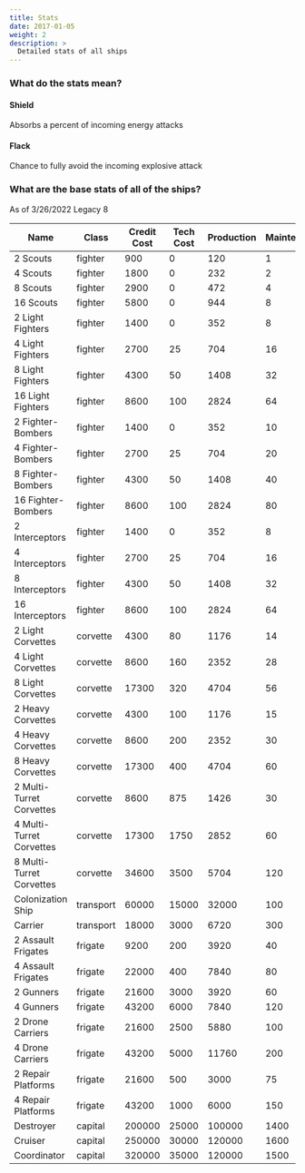 ```yaml
---
title: Stats
date: 2017-01-05
weight: 2
description: >
  Detailed stats of all ships
---
```


<!--
"(.*\d+)\|(\d+.*)"
"$1\|$2"
-->
### What do the stats mean?
#### Shield
Absorbs a percent of incoming energy attacks
#### Flack
Chance to fully avoid the incoming explosive attack

### What are the base stats of all of the ships?
As of 3/26/2022  Legacy 8

|Name|Class|Credit Cost|Tech Cost|Production|Maintenance|Hull|Maneuverability|Shield|Flack|Energy Attack|Explosive Attack|Repair|Invasion|Bombing per ship|
|---|---|---|---|---|---|---|---|---|---|---|---|---|---|---|
|2 Scouts|fighter|900|0|120|1|12|90|0|0|[4]|[]|0|0|0|
|4 Scouts|fighter|1800|0|232|2|12|90|0|0|[4]|[]|0|0|0|
|8 Scouts|fighter|2900|0|472|4|12|90|0|0|[4]|[]|0|0|0|
|16 Scouts|fighter|5800|0|944|8|12|90|0|0|[4]|[]|0|0|0|
|2 Light Fighters|fighter|1400|0|352|8|25|65|10|0|[9\|9]|[3]|0|0|0|
|4 Light Fighters|fighter|2700|25|704|16|25|65|10|0|[9\|9]|[3]|0|0|0|
|8 Light Fighters|fighter|4300|50|1408|32|25|65|10|0|[9\|9]|[3]|0|0|0|
|16 Light Fighters|fighter|8600|100|2824|64|25|65|10|0|[9\|9]|[3]|0|0|0|
|2 Fighter-Bombers|fighter|1400|0|352|10|20|60|0|0|[]|[10]|0|0|1|
|4 Fighter-Bombers|fighter|2700|25|704|20|20|60|0|0|[]|[10]|0|0|1|
|8 Fighter-Bombers|fighter|4300|50|1408|40|20|60|0|0|[]|[10]|0|0|1|
|16 Fighter-Bombers|fighter|8600|100|2824|80|20|60|0|0|[]|[10]|0|0|1|
|2 Interceptors|fighter|1400|0|352|8|25|75|0|0|[6\|6\|6\|6]|[]|0|0|0|
|4 Interceptors|fighter|2700|25|704|16|25|75|0|0|[6\|6\|6\|6]|[]|0|0|0|
|8 Interceptors|fighter|4300|50|1408|32|25|75|0|0|[6\|6\|6\|6]|[]|0|0|0|
|16 Interceptors|fighter|8600|100|2824|64|25|75|0|0|[6\|6\|6\|6]|[]|0|0|0|
|2 Light Corvettes|corvette|4300|80|1176|14|75|40|30|0|[19\|19]|[6\|6]|0|0|2|
|4 Light Corvettes|corvette|8600|160|2352|28|75|40|30|0|[19\|19]|[6\|6]|0|0|2|
|8 Light Corvettes|corvette|17300|320|4704|56|75|40|30|0|[19\|19]|[6\|6]|0|0|2|
|2 Heavy Corvettes|corvette|4300|100|1176|15|110|30|20|15|[]|[18]|0|0|3|
|4 Heavy Corvettes|corvette|8600|200|2352|30|110|30|20|15|[]|[18]|0|0|3|
|8 Heavy Corvettes|corvette|17300|400|4704|60|110|30|20|15|[]|[18]|0|0|3|
|2 Multi-Turret Corvettes|corvette|8600|875|1426|30|335|20|10|7|[11\|11\|11\|11\|11\|11]|[]|0|0|0|
|4 Multi-Turret Corvettes|corvette|17300|1750|2852|60|335|20|10|7|[11\|11\|11\|11\|11\|11]|[]|0|0|0|
|8 Multi-Turret Corvettes|corvette|34600|3500|5704|120|335|20|10|7|[11\|11\|11\|11\|11\|11]|[]|0|0|0|
|Colonization Ship|transport|60000|15000|32000|100|400|0|10|10|[]|[]|0|0|0|
|Carrier|transport|18000|3000|6720|300|1500|30|50|5|[3\|3]|[]|10|30|0|
|2 Assault Frigates|frigate|9200|200|3920|40|200|20|60|10|[26\|26]|[77]|0|2|0|
|4 Assault Frigates|frigate|22000|400|7840|80|200|20|60|10|[26\|26]|[77]|0|2|0|
|2 Gunners|frigate|21600|3000|3920|60|320|10|35|20|[]|[390]|0||8|
|4 Gunners|frigate|43200|6000|7840|120|320|10|35|20|[]|[390]|0||8|
|2 Drone Carriers|frigate|21600|2500|5880|100|950|20|65|30|[8\|8\|8\|8\|8\|8\|8\|8\|8\|8]|[]|2|0|2|
|4 Drone Carriers|frigate|43200|5000|11760|200|950|20|65|30|[8\|8\|8\|8\|8\|8\|8\|8\|8\|8]|[]|2|0|2|
|2 Repair Platforms|frigate|21600|500|3000|75|1500|15|30|80|[]|[16]|75|2|0|
|4 Repair Platforms|frigate|43200|1000|6000|150|1500|15|30|80|[]|[16]|75|2|0|
|Destroyer|capital|200000|25000|100000|1400|4000|0|65|40|[150\|150\|150\|150\|50\|50\|50\|50\|50\|50\|50\|50\|50\|50]|[50\|50\|50\|50\|50\|50\|50\|50]|10|0|30|
|Cruiser|capital|250000|30000|120000|1600|5000|0|50|70|[120\|120\|120\|120\|120\|120\|80\|80\|80\|80\|30\|30\|30\|30\|30\|30]|[800\|100\|100]|30|20|50|
|Coordinator|capital|320000|35000|120000|1500|7000|0|85|75|[30\|30\|30\|30\|30\|30\|30\|30]|[20\|20\|20\|20\|20\|20]|500|200|0|
<!--

As of 1/15/2022
|Name|Class|Credit Cost|Tech Cost|Production|Maintenance|Hull|Maneuverability|Shield|Flack|Energy Attack|Explosive Attack|Repair|Invasion|Bombing per ship|
|---|---|---|---|---|---|---|---|---|---|---|---|---|---|---|
|2 Scouts|fighter|900|0|120|1|12|90|0|0|[4]|[]|0|0|0|
|4 Scouts|fighter|1800|0|232|2|12|90|0|0|[4]|[]|0|0|0|
|8 Scouts|fighter|2900|0|472|4|12|90|0|0|[4]|[]|0|0|0|
|16 Scouts|fighter|5800|0|944|8|12|90|0|0|[4]|[]|0|0|0|
|2 Light Fighters|fighter|1400|0|352|8|25|65|10|0|[9\|9]|[3]|0|0|0|
|4 Light Fighters|fighter|2700|25|704|16|25|65|10|0|[9\|9]|[3]|0|0|0|
|8 Light Fighters|fighter|4300|50|1408|32|25|65|10|0|[9\|9]|[3]|0|0|0|
|16 Light Fighters|fighter|8600|100|2824|64|25|65|10|0|[9\|9]|[3]|0|0|0|
|2 Fighter-Bombers|fighter|1400|0|352|10|20|60|0|0|[]|[10]|0|0|1|
|4 Fighter-Bombers|fighter|2700|25|704|20|20|60|0|0|[]|[10]|0|0|1|
|8 Fighter-Bombers|fighter|4300|50|1408|40|20|60|0|0|[]|[10]|0|0|1|
|16 Fighter-Bombers|fighter|8600|100|2824|80|20|60|0|0|[]|[10]|0|0|1|
|2 Interceptors|fighter|1400|0|352|8|25|75|0|0|[6\|6\|6\|6]|[]|0|0|0|
|4 Interceptors|fighter|2700|25|704|16|25|75|0|0|[6\|6\|6\|6]|[]|0|0|0|
|8 Interceptors|fighter|4300|50|1408|32|25|75|0|0|[6\|6\|6\|6]|[]|0|0|0|
|16 Interceptors|fighter|8600|100|2824|64|25|75|0|0|[6\|6\|6\|6]|[]|0|0|0|
|2 Light Corvettes|corvette|4300|80|1176|14|75|40|30|0|[19\|19]|[6\|6]|0|0|2|
|4 Light Corvettes|corvette|8600|160|2352|28|75|40|30|0|[19\|19]|[6\|6]|0|0|2|
|8 Light Corvettes|corvette|17300|320|4704|56|75|40|30|0|[19\|19]|[6\|6]|0|0|2|
|2 Heavy Corvettes|corvette|4300|100|1176|15|110|30|20|15|[]|[18]|0|0|3|
|4 Heavy Corvettes|corvette|8600|200|2352|30|110|30|20|15|[]|[18]|0|0|3|
|8 Heavy Corvettes|corvette|17300|400|4704|60|110|30|20|15|[]|[18]|0|0|3|
|2 Multi-Turret Corvettes|corvette|8600|875|1426|30|335|20|10|7|[11\|11\|11\|11\|11\|11]|[]|0|0|0|
|4 Multi-Turret Corvettes|corvette|17300|1750|2852|60|335|20|10|7|[11\|11\|11\|11\|11\|11]|[]|0|0|0|
|8 Multi-Turret Corvettes|corvette|34600|3500|5704|120|335|20|10|7|[11\|11\|11\|11\|11\|11]|[]|0|0|0|
|Colonization Ship|transport|60000|15000|32000|75|400|0|10|10|[]|[]|0|0|0|
|Carrier|transport|18000|3000|6720|300|800|30|50|5|[3\|3]|[]|5|25|0|
|2 Assault Frigates|frigate|9200|200|3920|40|200|20|60|10|[26\|26]|[77]|0|2|0|
|4 Assault Frigates|frigate|22000|400|7840|80|200|20|60|10|[26\|26]|[77]|0|2|0|
|2 Gunners|frigate|21600|3000|3920|60|320|10|35|20|[]|[390]|0||8|
|4 Gunners|frigate|43200|6000|7840|120|320|10|35|20|[]|[390]|0||8|
|2 Drone Carriers|frigate|21600|2500|5880|100|950|20|65|30|[8\|8\|8\|8\|8\|8\|8\|8\|8\|8]|[]|2|0|2|
|4 Drone Carriers|frigate|43200|5000|11760|200|950|20|65|30|[8\|8\|8\|8\|8\|8\|8\|8\|8\|8]|[]|2|0|2|
|2 Repair Platforms|frigate|21600|500|3000|75|1500|15|30|80|[]|[16]|100|5|0|
|4 Repair Platforms|frigate|43200|1000|6000|150|1500|15|30|80|[]|[16]|100|5|0|
|Destroyer|capital|103200|12000|16240|800|4000|0|65|40|[60\|60\|60\|60\|60]|[45\|45\|45\|100]|15|10|5|
|Cruiser|capital|128000|16000|19880|1000|5000|0|50|70|[70\|70\|70]|[330\|30\|30]|15|15|40|
|Coordinator|capital|166800|20000|17456|1000|6000|0|85|75|[]|[20\|20\|20\|20]|500|40|0|





<!-- OLD -->

<!-- |2 Scouts|fighter|900|0|120|1|12|90|0|0|[4]|[]|0|0|0|
|4 Scouts|fighter|1800|0|232|2|12|90|0|0|[4]|[]|0|0|0|
|8 Scouts|fighter|2900|0|472|4|12|90|0|0|[4]|[]|0|0|0|
|16 Scouts|fighter|5800|0|944|8|12|90|0|0|[4]|[]|0|0|0|
|2 Light Fighters|fighter|1400|0|352|8|25|65|10|0|[9\|9]|[3]|0|0|0|
|4 Light Fighters|fighter|2700|25|704|16|25|65|10|0|[9\|9]|[3]|0|0|0|
|8 Light Fighters|fighter|4300|50|1408|32|25|65|10|0|[9\|9]|[3]|0|0|0|
|16 Light Fighters|fighter|8600|100|2824|64|25|65|10|0|[9\|9]|[3]|0|0|0|
|2 Figheter-Bombers|fighter|1400|0|352|10|20|60|0|0|[]|[10]|0|0|1|
|4 Figheter-Bombers|fighter|2700|25|704|20|20|60|0|0|[]|[10]|0|0|1|
|8 Figheter-Bombers|fighter|4300|50|1408|40|20|60|0|0|[]|[10]|0|0|1|
|16 Figheter-Bombers|fighter|8600|100|2824|80|20|60|0|0|[]|[10]|0|0|1|
|2 Interceptors|fighter|1400|0|352|8|25|75|0|0|[6\|6\|6\|6]|[]|0|0|0|
|4 Interceptors|fighter|2700|25|704|16|25|75|0|0|[6\|6\|6\|6]|[]|0|0|0|
|8 Interceptors|fighter|4300|50|1408|32|25|75|0|0|[6\|6\|6\|6]|[]|0|0|0|
|16 Interceptors|fighter|8600|100|2824|64|25|75|0|0|[6\|6\|6\|6]|[]|0|0|0|
|2 Light Corvettes|corvette|4300|80|1176|14|75|40|30|0|[19\|19]|[12]|0|0|2|
|4 Light Corvettes|corvette|8600|160|2352|28|75|40|30|0|[19\|19]|[12]|0|0|2|
|8 Light Corvettes|corvette|17300|320|4704|56|75|40|30|0|[19\|19]|[12]|0|0|2|
|2 Heavy Corvettes|corvette|4300|100|1176|15|110|30|20|15|[]|[18]|0|0|3|
|4 Heavy Corvettes|corvette|8600|200|2352|30|110|30|20|15|[]|[18]|0|0|3|
|8 Heavy Corvettes|corvette|17300|400|4704|60|110|30|20|15|[]|[18]|0|0|3|
|2 Multi-Turret Corvettes|corvette|8600|875|1426|30|335|20|10|7|[11\|11\|11\|11\|11\|11]|[]|0|0|0|
|4 Multi-Turret Corvettes|corvette|17300|1750|2852|60|335|20|10|7|[11\|11\|11\|11\|11\|11]|[]|0|0|0|
|8 Multi-Turret Corvettes|corvette|34600|3500|5704|120|335|20|10|7|[11\|11\|11\|11\|11\|11]|[]|0|0|0|
|Colonisation Ship|transport|80000|3000|32000|100|400|0|10|10|[]|[]|0|0|0|
|Carrier|transport|18000|3000|6720|300|800|30|50|5|[3\|3]|[]|5|25|0|
|2 Assault Frigates|frigate|9200|200|3920|40|200|20|60|10|[26\|26]|[77]|0|2|0|
|4 Assault Frigates|frigate|22000|400|7840|80|200|20|60|10|[26\|26]|[77]|0|2|0|
|2 Gunners|frigate|21600|3000|3920|60|320|10|40|25|[]|[390]|0||8|
|4 Gunners|frigate|43200|6000|7840|120|320|10|40|25|[]|[390]|0||8|
|2 Drone Carriers|frigate|21600|2500|5880|100|950|20|65|30|[8\|8\|8\|8\|8\|8\|8\|8\|8\|8]|[]|2|0|2|
|4 Drone Carriers|frigate|43200|5000|11760|200|950|20|65|30|[8\|8\|8\|8\|8\|8\|8\|8\|8\|8]|[]|2|0|2|
|2 Repair Platforms|frigate|21600|2000|7840|100|1400|15|70|40|[]|[16]|30|1|0|
|4 Repair Platforms|frigate|43200|4000|15680|200|1400|15|70|40|[]|[16]|30|1|0|
|Destroyer|capital|103200|6000|16240|400|4000|0|65|40|[60\|60\|60\|60]|[45\|45\|45\|100]|15|10|5|
|Cruiser|capital|128000|8000|19880|500|5000|0|50|70|[70\|70]|[330]|15|15|40|
|Coordinator|capital|166800|10000|17456|600|6000|0|85|75|[]|[20\|20\|20]|40|30|0| -->
